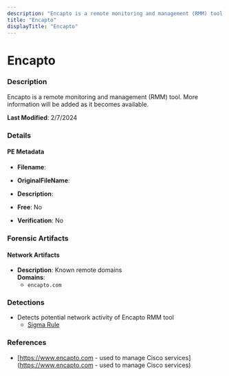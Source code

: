 ```yaml
---
description: "Encapto is a remote monitoring and management (RMM) tool. More information will be added as it becomes available."
title: "Encapto"
displayTitle: "Encapto"
---
```




# Encapto


### Description

Encapto is a remote monitoring and management (RMM) tool. More information will be added as it becomes available.



**Last Modified**: 2/7/2024

### Details


#### PE Metadata
- **Filename**: 
- **OriginalFileName**: 
- **Description**: 


- **Free**: No

- **Verification**: No





### Forensic Artifacts




#### Network Artifacts
- **Description**: Known remote domains
<br/>**Domains**:
    - `encapto.com`


### Detections
- Detects potential network activity of Encapto RMM tool
  - [Sigma Rule](https://github.com/magicsword-io/LOLRMM/blob/main/detections/sigma/encapto_network_sigma.yml)

### References
- [https://www.encapto.com - used to manage Cisco services](https://www.encapto.com - used to manage Cisco services)


